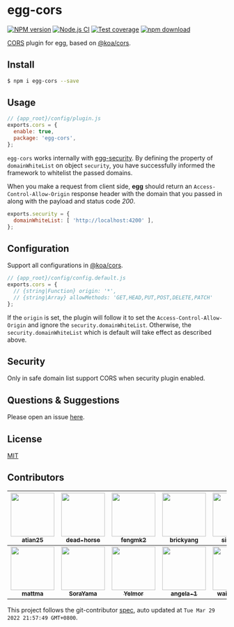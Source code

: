 # egg-cors

[![NPM version][npm-image]][npm-url]
[![Node.js CI](https://github.com/eggjs/egg-cors/actions/workflows/nodejs.yml/badge.svg)](https://github.com/eggjs/egg-cors/actions/workflows/nodejs.yml)
[![Test coverage][codecov-image]][codecov-url]
[![npm download][download-image]][download-url]

[npm-image]: https://img.shields.io/npm/v/egg-cors.svg?style=flat-square
[npm-url]: https://npmjs.org/package/egg-cors
[codecov-image]: https://codecov.io/github/eggjs/egg-cors/coverage.svg?branch=master
[codecov-url]: https://codecov.io/github/eggjs/egg-cors?branch=master
[download-image]: https://img.shields.io/npm/dm/egg-cors.svg?style=flat-square
[download-url]: https://npmjs.org/package/egg-cors

[CORS](https://developer.mozilla.org/en-US/docs/Web/HTTP/Access_control_CORS) plugin for egg, based on [@koa/cors](https://github.com/koajs/cors).

## Install

```bash
$ npm i egg-cors --save
```

## Usage

```js
// {app_root}/config/plugin.js
exports.cors = {
  enable: true,
  package: 'egg-cors',
};
```

`egg-cors` works internally with [egg-security](https://github.com/eggjs/egg-security). By defining the property of `domainWhiteList` on object `security`, you have successfully informed the framework to whitelist the passed domains.

When you make a request from client side, **egg** should return an `Access-Control-Allow-Origin` response header with the domain that you passed in along with the payload and status code *200*.

```js
exports.security = {
  domainWhiteList: [ 'http://localhost:4200' ],
};
```

## Configuration

Support all configurations in [@koa/cors](https://github.com/koajs/cors).

```js
// {app_root}/config/config.default.js
exports.cors = {
  // {string|Function} origin: '*',
  // {string|Array} allowMethods: 'GET,HEAD,PUT,POST,DELETE,PATCH'
};
```

If the `origin` is set, the plugin will follow it to set the `Access-Control-Allow-Origin` and ignore the `security.domainWhiteList`. Otherwise, the `security.domainWhiteList` which is default will take effect as described above.

## Security

Only in safe domain list support CORS when security plugin enabled.

## Questions & Suggestions

Please open an issue [here](https://github.com/eggjs/egg/issues).

## License

[MIT](LICENSE)
<!-- GITCONTRIBUTOR_START -->

## Contributors

|[<img src="https://avatars.githubusercontent.com/u/227713?v=4" width="100px;"/><br/><sub><b>atian25</b></sub>](https://github.com/atian25)<br/>|[<img src="https://avatars.githubusercontent.com/u/985607?v=4" width="100px;"/><br/><sub><b>dead-horse</b></sub>](https://github.com/dead-horse)<br/>|[<img src="https://avatars.githubusercontent.com/u/156269?v=4" width="100px;"/><br/><sub><b>fengmk2</b></sub>](https://github.com/fengmk2)<br/>|[<img src="https://avatars.githubusercontent.com/u/3139237?v=4" width="100px;"/><br/><sub><b>brickyang</b></sub>](https://github.com/brickyang)<br/>|[<img src="https://avatars.githubusercontent.com/u/3297859?v=4" width="100px;"/><br/><sub><b>sinchang</b></sub>](https://github.com/sinchang)<br/>|[<img src="https://avatars.githubusercontent.com/u/2842176?v=4" width="100px;"/><br/><sub><b>XadillaX</b></sub>](https://github.com/XadillaX)<br/>|
| :---: | :---: | :---: | :---: | :---: | :---: |
[<img src="https://avatars.githubusercontent.com/u/1148428?v=4" width="100px;"/><br/><sub><b>mattma</b></sub>](https://github.com/mattma)<br/>|[<img src="https://avatars.githubusercontent.com/u/20397245?v=4" width="100px;"/><br/><sub><b>SoraYama</b></sub>](https://github.com/SoraYama)<br/>|[<img src="https://avatars.githubusercontent.com/u/9161488?v=4" width="100px;"/><br/><sub><b>Yelmor</b></sub>](https://github.com/Yelmor)<br/>|[<img src="https://avatars.githubusercontent.com/u/6895141?v=4" width="100px;"/><br/><sub><b>angela-1</b></sub>](https://github.com/angela-1)<br/>|[<img src="https://avatars.githubusercontent.com/u/1763067?v=4" width="100px;"/><br/><sub><b>waitingsong</b></sub>](https://github.com/waitingsong)<br/>

This project follows the git-contributor [spec](https://github.com/xudafeng/git-contributor), auto updated at `Tue Mar 29 2022 21:57:49 GMT+0800`.

<!-- GITCONTRIBUTOR_END -->
